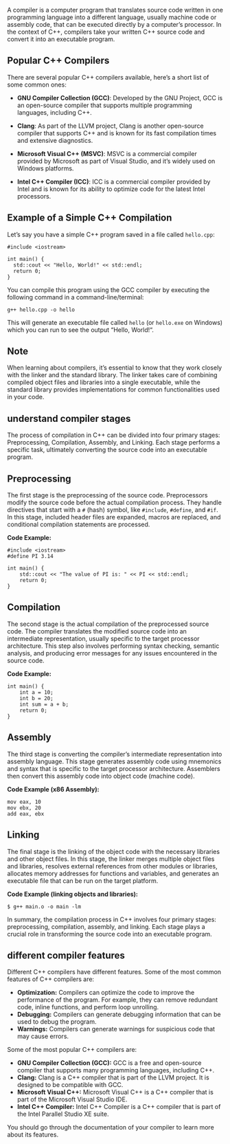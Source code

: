 A compiler is a computer program that translates source code written in one programming language into a different language, usually machine code or assembly code, that can be executed directly by a computer’s processor. In the context of C++, compilers take your written C++ source code and convert it into an executable program.

## Popular C++ Compilers

There are several popular C++ compilers available, here’s a short list of some common ones:

- **GNU Compiler Collection (GCC)**: Developed by the GNU Project, GCC is an open-source compiler that supports multiple programming languages, including C++.
    
- **Clang**: As part of the LLVM project, Clang is another open-source compiler that supports C++ and is known for its fast compilation times and extensive diagnostics.
    
- **Microsoft Visual C++ (MSVC)**: MSVC is a commercial compiler provided by Microsoft as part of Visual Studio, and it’s widely used on Windows platforms.
    
- **Intel C++ Compiler (ICC)**: ICC is a commercial compiler provided by Intel and is known for its ability to optimize code for the latest Intel processors.
    

## Example of a Simple C++ Compilation

Let’s say you have a simple C++ program saved in a file called `hello.cpp`:

```
#include <iostream>

int main() {
  std::cout << "Hello, World!" << std::endl;
  return 0;
}
```

You can compile this program using the GCC compiler by executing the following command in a command-line/terminal:

```
g++ hello.cpp -o hello
```

This will generate an executable file called `hello` (or `hello.exe` on Windows) which you can run to see the output “Hello, World!“.

## Note

When learning about compilers, it’s essential to know that they work closely with the linker and the standard library. The linker takes care of combining compiled object files and libraries into a single executable, while the standard library provides implementations for common functionalities used in your code.

## understand compiler stages
The process of compilation in C++ can be divided into four primary stages: Preprocessing, Compilation, Assembly, and Linking. Each stage performs a specific task, ultimately converting the source code into an executable program.

## Preprocessing

The first stage is the preprocessing of the source code. Preprocessors modify the source code before the actual compilation process. They handle directives that start with a `#` (hash) symbol, like `#include`, `#define`, and `#if`. In this stage, included header files are expanded, macros are replaced, and conditional compilation statements are processed.

**Code Example:**

```
#include <iostream>
#define PI 3.14

int main() {
    std::cout << "The value of PI is: " << PI << std::endl;
    return 0;
}
```

## Compilation

The second stage is the actual compilation of the preprocessed source code. The compiler translates the modified source code into an intermediate representation, usually specific to the target processor architecture. This step also involves performing syntax checking, semantic analysis, and producing error messages for any issues encountered in the source code.

**Code Example:**

```
int main() {
    int a = 10;
    int b = 20;
    int sum = a + b;
    return 0;
}
```

## Assembly

The third stage is converting the compiler’s intermediate representation into assembly language. This stage generates assembly code using mnemonics and syntax that is specific to the target processor architecture. Assemblers then convert this assembly code into object code (machine code).

**Code Example (x86 Assembly):**

```
mov eax, 10
mov ebx, 20
add eax, ebx
```

## Linking

The final stage is the linking of the object code with the necessary libraries and other object files. In this stage, the linker merges multiple object files and libraries, resolves external references from other modules or libraries, allocates memory addresses for functions and variables, and generates an executable file that can be run on the target platform.

**Code Example (linking objects and libraries):**

```
$ g++ main.o -o main -lm
```

In summary, the compilation process in C++ involves four primary stages: preprocessing, compilation, assembly, and linking. Each stage plays a crucial role in transforming the source code into an executable program.

## different compiler features

Different C++ compilers have different features. Some of the most common features of C++ compilers are:

- **Optimization:** Compilers can optimize the code to improve the performance of the program. For example, they can remove redundant code, inline functions, and perform loop unrolling.
- **Debugging:** Compilers can generate debugging information that can be used to debug the program.
- **Warnings:** Compilers can generate warnings for suspicious code that may cause errors.

Some of the most popular C++ compilers are:

- **GNU Compiler Collection (GCC):** GCC is a free and open-source compiler that supports many programming languages, including C++.
- **Clang:** Clang is a C++ compiler that is part of the LLVM project. It is designed to be compatible with GCC.
- **Microsoft Visual C++:** Microsoft Visual C++ is a C++ compiler that is part of the Microsoft Visual Studio IDE.
- **Intel C++ Compiler:** Intel C++ Compiler is a C++ compiler that is part of the Intel Parallel Studio XE suite.

You should go through the documentation of your compiler to learn more about its features.